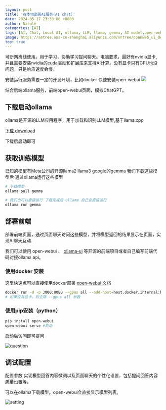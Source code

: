 ```yaml
---
layout: post
title: '在本地部署AI服务(AI chat)'
date: 2024-05-17 23:30:00 +0800
author: Narule
categories: [AI]
tags: [AI, Chat, Local AI, ollama, LLM, llama, gemma, AI model,open-webui, llama.cpp]
image: https://astree.oss-cn-shanghai.aliyuncs.com/sntree/openweb_ui_demo.gif
top: true
---
```



可断网离线使用。用于学习，协助学习提问聊天。电脑要求，最好有nvidia显卡,并且需要安装nvidia的cuda驱动和扩展库来支持AI计算。没有显卡只有GPU也没问题，只是响应速度会慢。

安装运行服务需要一定的开发环境，比如docker 快速安装open-webui
![](https://astree.oss-cn-shanghai.aliyuncs.com/sntree/OI.png)

结合后端ollama服务，前端open-webui页面，模拟ChatGPT。
## 下载启动ollama

ollama是开源的LLM应用程序，用于加载和识别LLM模型,基于llama.cpp

[下载 download](https://ollama.com/download/OllamaSetup.exe "ollama")

下载后启动即可

<!--more-->

## 获取训练模型

已知的模型有Meta公司的开源llama2 llama3
google的gemma
我们下载这些模型后 通过ollama运行这些模型

```bash
# 下载模型
ollama pull gemma

# 我们也可以直接运行 下载完成后 ollama 自己会直接运行
ollama run gemma 
```



## 部署前端

部署前端页面，通过页面聊天访问这些模型，并将模型返回的结果显示在页面，实现AI聊天互动.

我们可以使用 open-webui 、 [ollama-ui](https://github.com/ollama-ui/ollama-ui) 等开源的前端项目或者自己编写前端代码对接ollama api。

### 使用docker 安装

这里快速点可以直接使用docker部署 [open-webui 文档](https://docs.openwebui.com)

```bash
docker run -d -p 3000:8080 --gpus all --add-host=host.docker.internal:host-gateway -v open-webui:/app/backend/data --name open-webui --restart always ghcr.io/open-webui/open-webui:cuda
# 如果没有显卡，则去除 --gpus all 参数
```



### 使用pip安装（python）

```bash
pip install open-webui
open-webui serve #启动
```



启动后访问即可提问

![question](https://astree.oss-cn-shanghai.aliyuncs.com/opendir/qs.png "question")



## 调试配置

配置参数 实现模型回答内容微调以及页面聊天的个性化设置，包括提问回答内容质量设置等。

可以在ollama下载模型，open-webui会直接显示模型列表。



![setting](https://astree.oss-cn-shanghai.aliyuncs.com/opendir/st.png "setting")